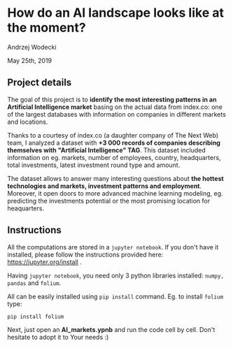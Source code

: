 # How do an AI landscape looks like at the moment?

Andrzej Wodecki

May 25th, 2019



## Project details

The goal of this project is to **identify the most interesting patterns in an Artificial Intelligence market** basing on the actual data from index.co: one of the largest databases with information on companies in different markets and locations. 

Thanks to a courtesy of index.co (a daughter company of The Next Web) team, I analyzed a dataset with **+3 000 records of companies describing themselves with "Artificial Intelligence" TAG**. This dataset included information on eg. markets, number of employees, country, headquarters, total investments, latest investment round type and amount.

The dataset allows to answer many interesting questions about **the hottest technologies and markets, investment patterns and employment**. Moreover, it open doors to more advanced machine learning modeling, eg. predicting the investments potential or the most promising location for heaquarters.

## Instructions

All the computations are stored in a `jupyter notebook`. If you don't have it installed, please follow the instructions provided here: https://jupyter.org/install .

Having `jupyter notebook`, you need only 3 python libraries installed: `numpy, pandas` and `folium`.

All can be easily installed using `pip install` command. Eg. to install `folium` type:

`pip install folium`

Next, just open an **AI_markets.ypnb** and run the code cell by cell. Don't hesitate to adopt it to Your needs :)

